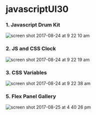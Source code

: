 # javascriptUI30

### 1. Javascript Drum Kit 
![screen shot 2017-08-24 at 9 22 10 am](https://user-images.githubusercontent.com/24659417/29683332-cea998d8-88c2-11e7-86eb-a958ed33b17f.png)


### 2. JS and CSS Clock
![screen shot 2017-08-24 at 9 22 19 am](https://user-images.githubusercontent.com/24659417/29683544-9613abc0-88c3-11e7-9cd8-3626c002814c.png)


### 3. CSS Variables
![screen shot 2017-08-24 at 9 22 38 am](https://user-images.githubusercontent.com/24659417/29683637-e1c33c8e-88c3-11e7-8cd0-506cf029e015.png)

### 5. Flex Panel Gallery
![screen shot 2017-08-25 at 4 40 26 pm](https://user-images.githubusercontent.com/24659417/29736228-2de79c72-89b4-11e7-8fe4-3e3ed3a940cd.png)
